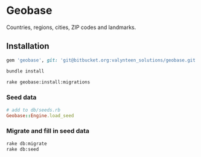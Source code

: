 # Geobase

Countries, regions, cities, ZIP codes and landmarks.

## Installation

```ruby
gem 'geobase', git: 'git@bitbucket.org:valynteen_solutions/geobase.git'
```

```bash
bundle install
```

```bash
rake geobase:install:migrations
```

### Seed data

```ruby
# add to db/seeds.rb
Geobase::Engine.load_seed
```

### Migrate and fill in seed data

```bash
rake db:migrate
rake db:seed
```

